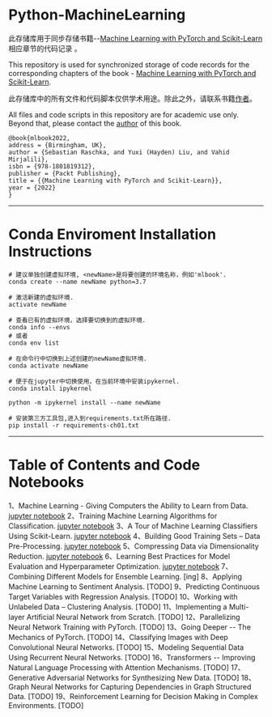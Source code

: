# Python-MachineLearning

此存储库用于同步存储书籍--[Machine Learning with PyTorch and Scikit-Learn](https://www.amazon.com/Machine-Learning-PyTorch-Scikit-Learn-scikit-learn-ebook-dp-B09NW48MR1/dp/B09NW48MR1/)相应章节的代码记录 。

This repository is used for synchronized storage of code records for the corresponding chapters of the book - [Machine Learning with PyTorch and Scikit-Learn](https://www.amazon.com/Machine-Learning-PyTorch-Scikit-Learn-scikit-learn-ebook-dp-B09NW48MR1/dp/B09NW48MR1/).

此存储库中的所有文件和代码脚本仅供学术用途。除此之外，请联系书籍[作者](https://x.com/rasbt)。

All files and code scripts in this repository are for academic use only. Beyond that, please contact the [author](https://x.com/rasbt) of this book.

```
@book{mlbook2022,  
address = {Birmingham, UK},  
author = {Sebastian Raschka, and Yuxi (Hayden) Liu, and Vahid Mirjalili},  
isbn = {978-1801819312},   
publisher = {Packt Publishing},  
title = {{Machine Learning with PyTorch and Scikit-Learn}},  
year = {2022}  
}
```

---

# Conda Enviroment Installation Instructions

```
# 建议单独创建虚拟环境, <newName>是将要创建的环境名称，例如'mlbook'.
conda create --name newName python=3.7

# 激活新建的虚拟环境.
activate newName

# 查看已有的虚拟环境，选择要切换到的虚拟环境.
conda info --envs
# 或者
conda env list

# 在命令行中切换到上述创建的newName虚拟环境.
conda activate newName

# 便于在jupyter中切换使用，在当前环境中安装ipykernel.
conda install ipykernel

python -m ipykernel install --name newName

# 安装第三方工具包,进入到requirements.txt所在路径.
pip install -r requirements-ch01.txt
```
---

# Table of Contents and Code Notebooks
1、Machine Learning - Giving Computers the Ability to Learn from Data. [jupyter notebook](https://github.com/YaoXiao-CS/Python-MachineLearning/blob/main/Chapter1.ipynb)
2、Training Machine Learning Algorithms for Classification. [jupyter notebook](https://github.com/YaoXiao-CS/Python-MachineLearning/blob/main/Chapter2.ipynb)
3、A Tour of Machine Learning Classifiers Using Scikit-Learn. [jupyter notebook](https://github.com/YaoXiao-CS/Python-MachineLearning/blob/main/Chapter3.ipynb)
4、Building Good Training Sets – Data Pre-Processing. [jupyter notebook](https://github.com/YaoXiao-CS/Python-MachineLearning/blob/main/Chapter4.ipynb)
5、Compressing Data via Dimensionality Reduction. [jupyter notebook](https://github.com/YaoXiao-CS/Python-MachineLearning/blob/main/Chapter5.ipynb)
6、Learning Best Practices for Model Evaluation and Hyperparameter Optimization. [jupyter notebook](https://github.com/YaoXiao-CS/Python-MachineLearning/blob/main/Chapter6.ipynb)
7、Combining Different Models for Ensemble Learning. [ing]
8、Applying Machine Learning to Sentiment Analysis. [TODO]
9、Predicting Continuous Target Variables with Regression Analysis. [TODO]
10、Working with Unlabeled Data – Clustering Analysis. [TODO]
11、Implementing a Multi-layer Artificial Neural Network from Scratch. [TODO]
12、Parallelizing Neural Network Training with PyTorch. [TODO]
13、Going Deeper -- The Mechanics of PyTorch. [TODO]
14、Classifying Images with Deep Convolutional Neural Networks. [TODO]
15、Modeling Sequential Data Using Recurrent Neural Networks. [TODO]
16、Transformers -- Improving Natural Language Processing with Attention Mechanisms. [TODO]
17、Generative Adversarial Networks for Synthesizing New Data. [TODO]
18、Graph Neural Networks for Capturing Dependencies in Graph Structured Data. [TODO]
19、Reinforcement Learning for Decision Making in Complex Environments. [TODO]


